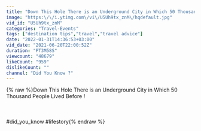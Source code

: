 ```yaml
---
title: "Down This Hole There is an Underground City in Which 50 Thousand People Lived Before !"
image: "https:\/\/i.ytimg.com\/vi\/U5Uh9tx_znM\/hqdefault.jpg"
vid_id: "U5Uh9tx_znM"
categories: "Travel-Events"
tags: ["destination tips","travel","travel advice"]
date: "2022-01-31T14:36:53+03:00"
vid_date: "2021-06-20T22:00:52Z"
duration: "PT3M58S"
viewcount: "48679"
likeCount: "959"
dislikeCount: ""
channel: "Did You Know ?"
---
```

{% raw %}Down This Hole There is an Underground City in Which 50 Thousand People Lived Before !<br /><br /><br /><br />#did_you_know  #lifestory{% endraw %}
